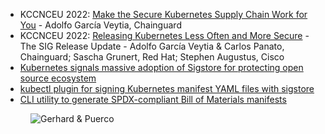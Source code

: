 - KCCNCEU 2022: [Make the Secure Kubernetes Supply Chain Work for You](https://kccnceu2022.sched.com/event/ytoz/make-the-secure-kubernetes-supply-chain-work-for-you-adolfo-garcia-veytia-chainguard) - Adolfo García Veytia, Chainguard
- KCCNCEU 2022: [Releasing Kubernetes Less Often and More Secure](https://kccnceu2022.sched.com/event/ytrh/releasing-kubernetes-less-often-and-more-secure-the-sig-release-update-adolfo-garcia-veytia-carlos-panato-chainguard-sascha-grunert-red-hat-stephen-augustus-cisco) - The SIG Release Update - Adolfo García Veytia & Carlos Panato, Chainguard; Sascha Grunert, Red Hat; Stephen Augustus, Cisco
- [Kubernetes signals massive adoption of Sigstore for protecting open source ecosystem](https://blog.sigstore.dev/kubernetes-signals-massive-adoption-of-sigstore-for-protecting-open-source-ecosystem-73a6757da73)
- [kubectl plugin for signing Kubernetes manifest YAML files with sigstore](https://github.com/sigstore/k8s-manifest-sigstore)
- [CLI utility to generate SPDX-compliant Bill of Materials manifests](https://github.com/kubernetes-sigs/bom)

<figure class="richtext-figure richtext-figure--full">
  <img src="https://changelog-assets.s3.amazonaws.com/shipit/shipit-53--adolfo-garcia-veytia.jpg" alt="Gerhard & Puerco" loading="lazy">
</figure>